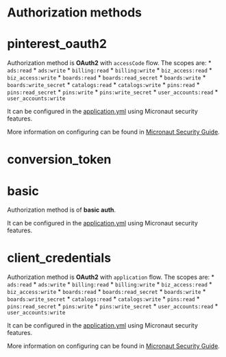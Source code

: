 # Authorization methods
<a id="name"></a>
# pinterest_oauth2
Authorization method is **OAuth2** with `accessCode` flow.
The scopes are: 
    * `ads:read`
    * `ads:write`
    * `billing:read`
    * `billing:write`
    * `biz_access:read`
    * `biz_access:write`
    * `boards:read`
    * `boards:read_secret`
    * `boards:write`
    * `boards:write_secret`
    * `catalogs:read`
    * `catalogs:write`
    * `pins:read`
    * `pins:read_secret`
    * `pins:write`
    * `pins:write_secret`
    * `user_accounts:read`
    * `user_accounts:write`

It can be configured in the [application.yml](src/main/resources/application.yml) using Micronaut security features.

More information on configuring can be found in [Micronaut Security Guide](https://micronaut-projects.github.io/micronaut-security/latest/guide/#oauth).
<a id="name"></a>
# conversion_token
<a id="name"></a>
# basic
Authorization method is of **basic auth**.

It can be configured in the [application.yml](src/main/resources/application.yml) using Micronaut security features.
<a id="name"></a>
# client_credentials
Authorization method is **OAuth2** with `application` flow.
The scopes are: 
    * `ads:read`
    * `ads:write`
    * `billing:read`
    * `billing:write`
    * `biz_access:read`
    * `biz_access:write`
    * `boards:read`
    * `boards:read_secret`
    * `boards:write`
    * `boards:write_secret`
    * `catalogs:read`
    * `catalogs:write`
    * `pins:read`
    * `pins:read_secret`
    * `pins:write`
    * `pins:write_secret`
    * `user_accounts:read`
    * `user_accounts:write`

It can be configured in the [application.yml](src/main/resources/application.yml) using Micronaut security features.

More information on configuring can be found in [Micronaut Security Guide](https://micronaut-projects.github.io/micronaut-security/latest/guide/#oauth).
